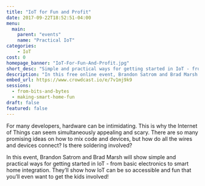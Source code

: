 ```yaml
---
title: "IoT for Fun and Profit"
date: 2017-09-22T18:52:51-04:00
menu:
  main:
    parent: "events"
    name: "Practical IoT"
categories:
    - IoT
cost: 0
homepage_banner: "IoT-For-Fun-And-Profit.jpg"
short_desc: "Simple and practical ways for getting started in IoT - from basic electronics to smart home integration"
description: "In this free online event, Brandon Satrom and Brad Marsh show simple and practical ways for getting started in IoT - from basic electronics to smart home integration."
embed_url: https://www.crowdcast.io/e/7v1mj9k9
sessions:
  - from-bits-and-bytes
  - making-smart-home-fun
draft: false
featured: false
---
```


For many developers, hardware can be intimidating. This is why the Internet of Things can seem simultaneously appealing and scary. There are so many promising ideas on how to mix code and devices, but how do all the wires and devices connect? Is there soldering involved?

In this event, Brandon Satrom and Brad Marsh will show simple and practical ways for getting started in IoT - from basic electronics to smart home integration. They’ll show how IoT can be so accessible and fun that you’ll even want to get the kids involved!
